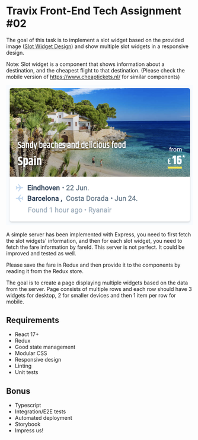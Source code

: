# Travix Front-End Tech Assignment #02

The goal of this task is to implement a slot widget based on the provided image 
([Slot Widget Design](https://github.com/Travix-International/fe-tech-test/blob/master/assignment-02/slot-widget.png))
and show multiple slot widgets in a responsive design.

Note: Slot widget is a component that shows information about a destination, and the cheapest flight to that destination.
(Please check the mobile version of https://www.cheaptickets.nl/ for similar components)

![](slot-widget.png)

A simple server has been implemented with Express, you need to first fetch the slot widgets' information, and then for each slot widget, 
you need to fetch the fare information by fareId. This server is not perfect. It could be improved and tested as well.

Please save the fare in Redux and then provide it to the components by reading it from the Redux store.

The goal is to create a page displaying multiple widgets based on the data from the server. Page consists of multiple rows and 
each row should have 3 widgets for desktop, 2 for smaller devices and then 1 item per row for mobile.

## Requirements

* React 17+
* Redux
* Good state management
* Modular CSS
* Responsive design
* Linting
* Unit tests

## Bonus

* Typescript
* Integration/E2E tests
* Automated deployment
* Storybook
* Impress us!

